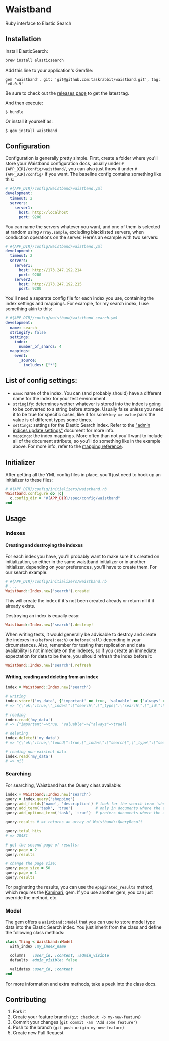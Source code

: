 # Waistband

Ruby interface to Elastic Search

## Installation

Install ElasticSearch:

```bash
brew install elasticsearch
```

Add this line to your application's Gemfile:

    gem 'waistband', git: 'git@github.com:taskrabbit/waistband.git', tag: 'v0.0.9'

Be sure to check out the [releases page](https://github.com/taskrabbit/waistband/releases) to get the latest tag.

And then execute:

    $ bundle

Or install it yourself as:

    $ gem install waistband

## Configuration

Configuration is generally pretty simple.  First, create a folder where you'll store your Waistband configuration docs, usually under `#{APP_DIR}/config/waistband/`, you can also just throw it under `#{APP_DIR}/config/` if you want.  The baseline config contains something like this:

```yml
# #{APP_DIR}/config/waistband/waistband.yml
development:
  timeout: 2
  servers:
    server1:
      host: http://localhost
      port: 9200
```

You can name the servers whatever you want, and one of them is selected at random using `Array.sample`, excluding blacklisted servers, when conduction operations on the server.  Here's an example with two servers:

```yml
# #{APP_DIR}/config/waistband/waistband.yml
development:
  timeout: 2
  servers:
    server1:
      host: http://173.247.192.214
      port: 9200
    server2:
      host: http://173.247.192.215
      port: 9200
```

You'll need a separate config file for each index you use, containing the index settings and mappings.  For example, for my search index, I use something akin to this:

```yml
# #{APP_DIR}/config/waistband/waistband_search.yml
development:
  name: search
  stringify: false
  settings:
    index:
      number_of_shards: 4
  mappings:
    event:
      _source:
        includes: ["*"]
```

## List of config settings:

* `name`: name of the index.  You can (and probably should) have a different name for the index for your test environment.
* `stringify`: determines wether whatever is stored into the index is going to be converted to a string before storage.  Usually false unless you need it to be true for specific cases, like if for some `key => value` pairs the value is of different types some times.
* `settings`: settings for the Elastic Search index.  Refer to the ["admin indices update settings"](http://www.elasticsearch.org/guide/reference/api/admin-indices-update-settings/) document for more info.
* `mappings`: the index mappings.  More often than not you'll want to include all of the document attribute, so you'll do something like in the example above.  For more info, refer to the [mapping reference]("http://www.elasticsearch.org/guide/reference/mapping/").

## Initializer

After getting all the YML config files in place, you'll just need to hook up an initializer to these files:

```ruby
# #{APP_DIR}/config/initializers/waistband.rb
Waistband.configure do |c|
  c.config_dir = "#{APP_DIR}/spec/config/waistband"
end
```

## Usage

### Indexes


#### Creating and destroying the indexes

For each index you have, you'll probably want to make sure it's created on initialization, so either in the same waistband initializer or in another initializer, depending on your preferences, you'll have to create them.  For our search example:

```ruby
# #{APP_DIR}/config/initializers/waistband.rb
# ...
Waistband::Index.new('search').create!
```

This will create the index if it's not been created already or return nil if it already exists.

Destroying an index is equally easy:

```ruby
Waistband::Index.new('search').destroy!
```

When writing tests, it would generally be advisable to destroy and create the indexes in a `before(:each)` or `before(:all)` depending in your circumstances.  Also, remember for testing that replication and data availability is not inmediate on the indexes, so if you create an immediate expectation for data to be there, you should refresh the index before it:

```ruby
Waistband::Index.new('search').refresh
```

#### Writing, reading and deleting from an index

```ruby
index = Waistband::Index.new('search')

# writing
index.store!('my_data', {'important' => true, 'valuable' => {'always' => true}})
# => "{\"ok\":true,\"_index\":\"search\",\"_type\":\"search\",\"_id\":\"my_data\",\"_version\":1}"

# reading
index.read('my_data')
# => {"important"=>true, "valuable"=>{"always"=>true}}

# deleting
index.delete!('my_data')
# => "{\"ok\":true,\"found\":true,\"_index\":\"search\",\"_type\":\"search\",\"_id\":\"my_data\",\"_version\":2}"

# reading non-existent data
index.read('my_data')
# => nil
```

### Searching

For searching, Waistband has the Query class available:

```ruby
index = Waistband::Index.new('search')
query = index.query('shopping')
query.add_fields('name', 'description') # look for the search term `shopping` in the attributes `name` and `description`
query.add_term('task', 'true')          # only in documents where the attribute task is set to true
query.add_optiona_term('task', 'true')  # prefers documents where the attribute task is set to true

query.results # => returns an array of Waistband::QueryResult

query.total_hits
# => 28481

# get the second page of results:
query.page = 2
query.results

# change the page size:
query.page_size = 50
query.page = 1
query.results
```

For paginating the results, you can use the `#paginated_results` method, which requires the [Kaminari](https://github.com/amatsuda/kaminari), gem.  If you use another gem, you can just override the method, etc.

### Model

The gem offers a `Waistband::Model` that you can use to store model type data into the Elastic Search index.  You just inherit from the class and define the following class methods:

```ruby
class Thing < Waistband::Model
  with_index :my_index_name

  columns   :user_id, :content, :admin_visible
  defaults  admin_visible: false

  validates :user_id, :content
end
```

For more information and extra methods, take a peek into the class docs.

## Contributing

1. Fork it
2. Create your feature branch (`git checkout -b my-new-feature`)
3. Commit your changes (`git commit -am 'Add some feature'`)
4. Push to the branch (`git push origin my-new-feature`)
5. Create new Pull Request
